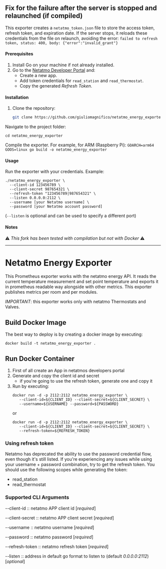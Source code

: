 ## Fix for the failure after the server is stopped and relaunched (if compiled)

This exporter creates a `netatmo_token.json` file to store the access token, refresh token, and expiration date. If the server stops, it reloads these credentials from the file on relaunch, avoiding the error: `failed to refresh token, status: 400, body: {"error":"invalid_grant"}`

#### Prerequisites

1. Install Go on your machine if not already installed.
2. Go to the [Netatmo Developer Portal](https://dev.netatmo.com/) and:
   - Create a new app.
   - Add token credentials for `read_station` and `read_thermostat`.
   - Copy the generated *Refresh Token*.

#### Installation

1. Clone the repository:
   ```bash
   git clone https://github.com/giuliomagnifico/netatmo_energy_exporter
   
Navigate to the project folder:
    
`cd netatmo_energy_exporter`

Compile the exporter. For example, for ARM (Raspberry Pi):
`GOARCH=arm64 GOOS=linux go build -o netatmo_energy_exporter`   
   
#### Usage

Run the exporter with your credentials. Example:   
```
./netatmo_energy_exporter \
  --client-id 123456789 \
  --client-secret 987654321 \
  --refresh-token "123456789|987654321" \
  --listen 0.0.0.0:2112 \
  --username [your Netatmo username] \
  --password [your Netatmo account password]
```

(`--listen` is optional and can be used to specify a different port)

#### Notes

⚠️ *This fork has been tested with compilation but not with Docker* ⚠️
 
 
-----------


# Netatmo Energy Exporter

This Prometheus exporter works with the netatmo energy API.
It reads the current temperature measurement and set point temperature
and exports it in prometheus readable way alongside with other metrics.
This exporter publishes metrics per room and per modules.

*IMPORTANT*: this exporter works only with netatmo Thermostats and Valves.

## Build Docker Image

The best way to deploy is by creating a docker image by executing:

```shell
docker build -t netatmo_energy_exporter .
```

## Run Docker Container

1. First of all create an App in netatmos developers portal
2. Generate and copy the client id and secret
   * if you're going to use the refresh token, generate one and copy it
3. Run by executing:
    ```shell script
    docker run -d -p 2112:2112 netatmo_energy_exporter \
       --client-id=${CLIENT_ID} --client-secret=${CLIENT_SECRET} \
       --username=${USERNAME} --password=${PASSWORD}
    ```
   or
   ```shell script
   docker run -d -p 2112:2112 netatmo_energy_exporter \
      --client-id=${CLIENT_ID} --client-secret=${CLIENT_SECRET} \
      --refresh-token=${REFRESH_TOKEN}
   ```
   
### Using refresh token

Netatmo has deprecated the ability to use the password credential flow, even though it's still listed.
If you're experiencing any issues while using your username + password combination, try to get the 
refresh token. You should use the following scopes while generating the token:
- read_station
- read_thermostat

### Supported CLI Arguments

--client-id :: netatmo APP client id [*required*]

--client-secret :: netatmo APP client secret [*required*]

--username :: netatmo username [*required*]

--password :: netatmo password [*required*]

--refresh-token :: netatmo refresh token [*required*]

--listen :: address in default go format to listen to (default _0.0.0.0:2112_) [*optional*]
